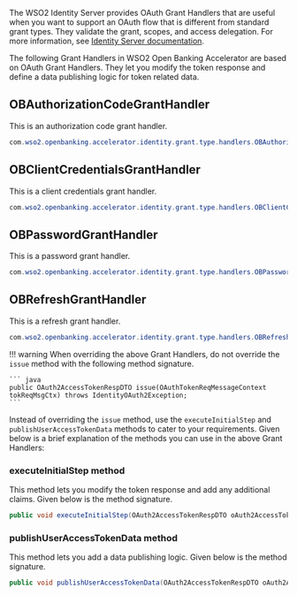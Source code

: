 The WSO2 Identity Server provides OAuth Grant Handlers that are useful when you want to support an OAuth flow that is 
different from standard grant types. They validate the grant, scopes, and access delegation. For more information, see 
[Identity Server documentation](https://is.docs.wso2.com/en/latest/learn/extension-points-for-oauth/#oauth-grant-handler).

The following Grant Handlers in WSO2 Open Banking Accelerator are based on OAuth Grant Handlers. They let you modify 
the token response and define a data publishing logic for token related data.   

## OBAuthorizationCodeGrantHandler
  
This is an authorization code grant handler.
  
``` java
com.wso2.openbanking.accelerator.identity.grant.type.handlers.OBAuthorizationCodeGrantHandler
```

## OBClientCredentialsGrantHandler 

This is a client credentials grant handler.

``` java
com.wso2.openbanking.accelerator.identity.grant.type.handlers.OBClientCredentialsGrantHandler
```

## OBPasswordGrantHandler

This is a password grant handler.

``` java
com.wso2.openbanking.accelerator.identity.grant.type.handlers.OBPasswordGrantHandler
```

## OBRefreshGrantHandler

This is a refresh grant handler.
    
``` java
com.wso2.openbanking.accelerator.identity.grant.type.handlers.OBRefreshGrantHandler
```


!!! warning 
    When overriding the above Grant Handlers, do not override the `issue` method with the following method signature.
    
    ``` java
    public OAuth2AccessTokenRespDTO issue(OAuthTokenReqMessageContext tokReqMsgCtx) throws IdentityOAuth2Exception;
    ```

Instead of overriding the `issue` method, use the `executeInitialStep` and `publishUserAccessTokenData` methods to 
cater to your requirements. Given below is a brief explanation of the methods you can use in the above Grant Handlers: 

### executeInitialStep method

This method lets you modify the token response and add any additional claims. Given below is the method signature.

``` java
public void executeInitialStep(OAuth2AccessTokenRespDTO oAuth2AccessTokenRespDTO, OAuthTokenReqMessageContext tokReqMsgCtx);
```

### publishUserAccessTokenData method

This method lets  you add a data publishing logic. Given below is the method signature.

``` java
public void publishUserAccessTokenData(OAuth2AccessTokenRespDTO oAuth2AccessTokenRespDTO);
```
